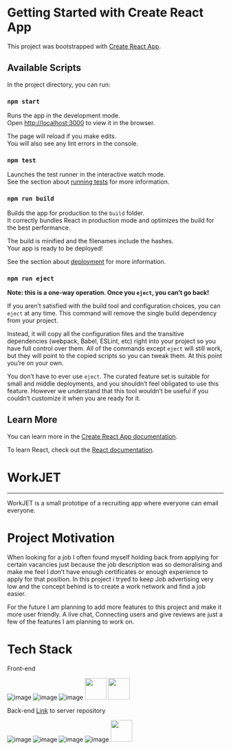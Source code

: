 # Getting Started with Create React App

This project was bootstrapped with [Create React App](https://github.com/facebook/create-react-app).

## Available Scripts

In the project directory, you can run:

### `npm start`

Runs the app in the development mode.\
Open [http://localhost:3000](http://localhost:3000) to view it in the browser.

The page will reload if you make edits.\
You will also see any lint errors in the console.

### `npm test`

Launches the test runner in the interactive watch mode.\
See the section about [running tests](https://facebook.github.io/create-react-app/docs/running-tests) for more information.

### `npm run build`

Builds the app for production to the `build` folder.\
It correctly bundles React in production mode and optimizes the build for the best performance.

The build is minified and the filenames include the hashes.\
Your app is ready to be deployed!

See the section about [deployment](https://facebook.github.io/create-react-app/docs/deployment) for more information.

### `npm run eject`

**Note: this is a one-way operation. Once you `eject`, you can’t go back!**

If you aren’t satisfied with the build tool and configuration choices, you can `eject` at any time. This command will remove the single build dependency from your project.

Instead, it will copy all the configuration files and the transitive dependencies (webpack, Babel, ESLint, etc) right into your project so you have full control over them. All of the commands except `eject` will still work, but they will point to the copied scripts so you can tweak them. At this point you’re on your own.

You don’t have to ever use `eject`. The curated feature set is suitable for small and middle deployments, and you shouldn’t feel obligated to use this feature. However we understand that this tool wouldn’t be useful if you couldn’t customize it when you are ready for it.

## Learn More

You can learn more in the [Create React App documentation](https://facebook.github.io/create-react-app/docs/getting-started).

To learn React, check out the [React documentation](https://reactjs.org/).








# WorkJET
--------------------------------------
WorkJET is a small prototipe of a recruiting app where everyone can email everyone.

# Project Motivation 

When looking for a job I often found myself holding back from applying for certain vacancies just because the job description was so demoralising and make me feel I don’t have enough  certificates or enough experience to apply for that position.
In this project i tryed to keep Job advertising very low and the concept behind is to create a work network and find a job easier.

For the future I am planning to add more features to this project and make it more user friendly.
A live chat, Connecting users and give reviews are just a few of the features I am planning to work on.


# Tech Stack

Front-end

![image](https://user-images.githubusercontent.com/91064857/175106075-f5a13fb9-0aaf-4d0e-b366-a9ae375aa229.png)
![image](https://user-images.githubusercontent.com/91064857/175106265-ebe916a3-b8da-4497-8ae1-1e800e75392b.png)
![image](https://user-images.githubusercontent.com/91064857/175106317-2e02020a-be8a-4b5e-8241-f66eb69fec51.png)
<img src="https://user-images.githubusercontent.com/91064857/175106963-b4adc8f3-6fc8-454d-8e4f-25a68c3b4a78.png" width="50" height="50">
<img src="https://user-images.githubusercontent.com/91064857/175107929-dcd8f28f-b854-45db-870d-9767ad9a9dd5.png" width="50" height="50">

Back-end
[Link](https://github.com/nextcode1/WorkJET-backend) to server repository

![image](https://user-images.githubusercontent.com/91064857/175108456-feecf660-3066-49d2-be23-8bb0c9d18620.png)
![image](https://user-images.githubusercontent.com/91064857/175108472-a2e5a80b-ca19-4e03-8ce1-7440e21aea9c.png)
![image](https://user-images.githubusercontent.com/91064857/175108484-71d86088-4187-4deb-b6fb-331350101e9e.png)
![image](https://user-images.githubusercontent.com/91064857/175108506-35c64bfc-76e0-4bc6-84d9-f9f676dd5c08.png)
<img src="https://user-images.githubusercontent.com/91064857/175108622-52ed08ab-7bfd-46f6-bfab-b58814d7874a.png" width="50" height="50">


